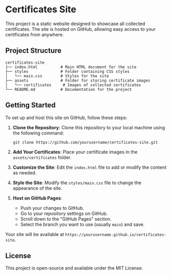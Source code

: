 # Certificates Site

This project is a static website designed to showcase all collected certificates. The site is hosted on GitHub, allowing easy access to your certificates from anywhere.

## Project Structure

```
certificates-site
├── index.html          # Main HTML document for the site
├── styles              # Folder containing CSS styles
│   └── main.css        # Styles for the site
├── assets              # Folder for storing certificate images
│   └── certificates     # Images of collected certificates
└── README.md           # Documentation for the project
```

## Getting Started

To set up and host this site on GitHub, follow these steps:

1. **Clone the Repository**: 
   Clone this repository to your local machine using the following command:
   ```
   git clone https://github.com/yourusername/certificates-site.git
   ```

2. **Add Your Certificates**: 
   Place your certificate images in the `assets/certificates` folder.

3. **Customize the Site**: 
   Edit the `index.html` file to add or modify the content as needed.

4. **Style the Site**: 
   Modify the `styles/main.css` file to change the appearance of the site.

5. **Host on GitHub Pages**: 
   - Push your changes to GitHub.
   - Go to your repository settings on GitHub.
   - Scroll down to the "GitHub Pages" section.
   - Select the branch you want to use (usually `main`) and save.

Your site will be available at `https://yourusername.github.io/certificates-site`.

## License

This project is open-source and available under the MIT License.